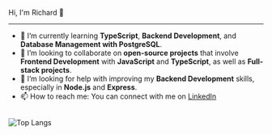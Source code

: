 Hi, I'm Richard 👋
<hr>

- 🌱 I’m currently learning **TypeScript**, **Backend Development**, and **Database Management with PostgreSQL**.
- 👯 I’m looking to collaborate on **open-source projects** that involve **Frontend Development** with **JavaScript** and **TypeScript**, as well as **Full-stack projects**.
- 🤔 I’m looking for help with improving my **Backend Development** skills, especially in **Node.js** and **Express**.
- 📫 How to reach me: You can connect with me on [LinkedIn](https://www.linkedin.com/in/richard-ricciardi-oliveira-biondo-3018bb20b)

##
<div>
  
  ![Top Langs](https://github-readme-stats.vercel.app/api/top-langs/?username=Drahci&layout=compact&theme=synthwave)
</div>
